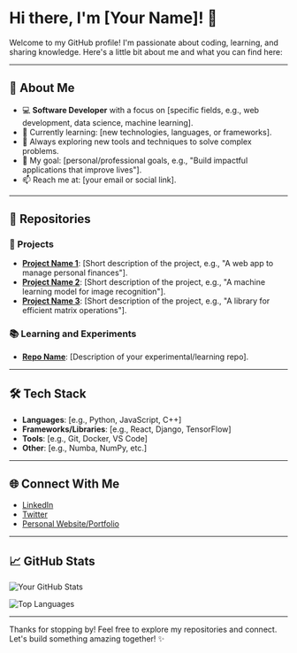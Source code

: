 # Hi there, I'm [Your Name]! 👋

Welcome to my GitHub profile! I'm passionate about coding, learning, and sharing knowledge. Here's a little bit about me and what you can find here:

---

## 🌟 About Me

- 💻 **Software Developer** with a focus on [specific fields, e.g., web development, data science, machine learning].
- 🌱 Currently learning: [new technologies, languages, or frameworks].
- 🚀 Always exploring new tools and techniques to solve complex problems.
- 🎯 My goal: [personal/professional goals, e.g., "Build impactful applications that improve lives"].
- 📫 Reach me at: [your email or social link].

---

## 📂 Repositories

### 🔧 Projects
- **[Project Name 1](link-to-repo)**: [Short description of the project, e.g., "A web app to manage personal finances"].
- **[Project Name 2](link-to-repo)**: [Short description of the project, e.g., "A machine learning model for image recognition"].
- **[Project Name 3](link-to-repo)**: [Short description of the project, e.g., "A library for efficient matrix operations"].

### 📚 Learning and Experiments
- **[Repo Name](link-to-repo)**: [Description of your experimental/learning repo].

---

## 🛠️ Tech Stack

- **Languages**: [e.g., Python, JavaScript, C++]
- **Frameworks/Libraries**: [e.g., React, Django, TensorFlow]
- **Tools**: [e.g., Git, Docker, VS Code]
- **Other**: [e.g., Numba, NumPy, etc.]

---

## 🌐 Connect With Me

- [LinkedIn](your-linkedin-profile)
- [Twitter](your-twitter-profile)
- [Personal Website/Portfolio](your-website)

---

## 📈 GitHub Stats

![Your GitHub Stats](https://github-readme-stats.vercel.app/api?username=AlaCodon&show_icons=true&theme=radical)

![Top Languages](https://github-readme-stats.vercel.app/api/top-langs/?username=AlaCodon&layout=compact&theme=radical)

---

Thanks for stopping by! Feel free to explore my repositories and connect. Let's build something amazing together! ✨

